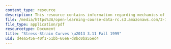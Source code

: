 ```yaml
---
content_type: resource
description: This resource contains information regarding mechanics of materials.
file: /media/https%3A/open-learning-course-data-rc.s3.amazonaws.com/3-11-mechanics-of-materials-fall-1999/d4ea545640f151bb66e6d8bc0ba55ed4_MIT3_11F99_ss.pdf
file_type: application/pdf
resourcetype: Document
title: "Stress-Strain Curves \u2013 3.11 Fall 1999"
uid: d4ea5456-40f1-51bb-66e6-d8bc0ba55ed4
---
```

